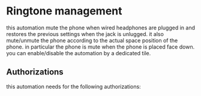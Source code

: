 # Ringtone management

this automation mute the phone when wired headphones are plugged in and restores the previous settings when the jack is unlugged.
it also mute/unmute the phone according to the actual space position of the phone. in particular the phone is mute when the phone is placed face down.
you can enable/disable the automation by a dedicated tile.

## Authorizations
this automation needs for the following authorizations:
